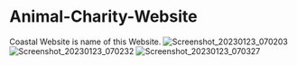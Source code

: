 # Animal-Charity-Website
Coastal Website is name of this Website.
![Screenshot_20230123_070203](https://user-images.githubusercontent.com/98824644/214067362-3ea25d38-c50f-45e0-9789-9e09f0e5480e.png)
![Screenshot_20230123_070232](https://user-images.githubusercontent.com/98824644/214067545-10c91679-6587-4a18-bb32-1f0fe87ac1a9.png)
![Screenshot_20230123_070327](https://user-images.githubusercontent.com/98824644/214067626-7cbd0da8-dbf9-49cf-9a19-4c397ab35098.png)

